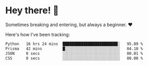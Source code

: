# Hey there! 👋
Sometimes breaking and entering, but always a beginner. ❤️

Here's how I've been tracking:
<!--START_SECTION:waka-->

```txt
Python   16 hrs 24 mins  ████████████████████████░   95.89 %
Prisma   42 mins         █░░░░░░░░░░░░░░░░░░░░░░░░   04.10 %
JSON     0 secs          ░░░░░░░░░░░░░░░░░░░░░░░░░   00.01 %
CSS      0 secs          ░░░░░░░░░░░░░░░░░░░░░░░░░   00.00 %
```

<!--END_SECTION:waka-->

